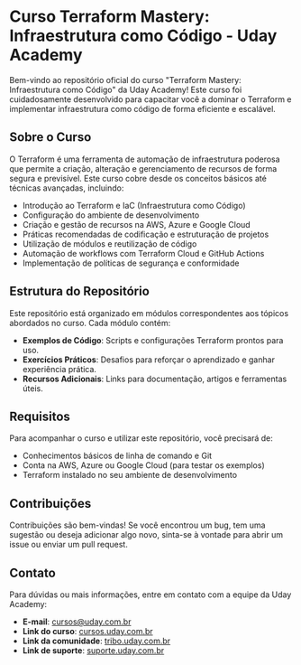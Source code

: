# Curso Terraform Mastery: Infraestrutura como Código - Uday Academy

Bem-vindo ao repositório oficial do curso "Terraform Mastery: Infraestrutura como Código" da Uday Academy! Este curso foi cuidadosamente desenvolvido para capacitar você a dominar o Terraform e implementar infraestrutura como código de forma eficiente e escalável.

## Sobre o Curso

O Terraform é uma ferramenta de automação de infraestrutura poderosa que permite a criação, alteração e gerenciamento de recursos de forma segura e previsível. Este curso cobre desde os conceitos básicos até técnicas avançadas, incluindo:

- Introdução ao Terraform e IaC (Infraestrutura como Código)
- Configuração do ambiente de desenvolvimento
- Criação e gestão de recursos na AWS, Azure e Google Cloud
- Práticas recomendadas de codificação e estruturação de projetos
- Utilização de módulos e reutilização de código
- Automação de workflows com Terraform Cloud e GitHub Actions
- Implementação de políticas de segurança e conformidade

## Estrutura do Repositório

Este repositório está organizado em módulos correspondentes aos tópicos abordados no curso. Cada módulo contém:

- **Exemplos de Código**: Scripts e configurações Terraform prontos para uso.
- **Exercícios Práticos**: Desafios para reforçar o aprendizado e ganhar experiência prática.
- **Recursos Adicionais**: Links para documentação, artigos e ferramentas úteis.

## Requisitos

Para acompanhar o curso e utilizar este repositório, você precisará de:

- Conhecimentos básicos de linha de comando e Git
- Conta na AWS, Azure ou Google Cloud (para testar os exemplos)
- Terraform instalado no seu ambiente de desenvolvimento

## Contribuições

Contribuições são bem-vindas! Se você encontrou um bug, tem uma sugestão ou deseja adicionar algo novo, sinta-se à vontade para abrir um issue ou enviar um pull request.

## Contato

Para dúvidas ou mais informações, entre em contato com a equipe da Uday Academy:

- **E-mail**: cursos@uday.com.br
- **Link do curso**: [cursos.uday.com.br](https://cursos.uday.com.br/id/terraform-mastery-infraestrutura-como-codigo/)
- **Link da comunidade**: [tribo.uday.com.br](https://tribo.uday.com.br/grupos/terraform-334487365/)
- **Link de suporte**: [suporte.uday.com.br](https://tribo.uday.com.br/docs/suporte/)
